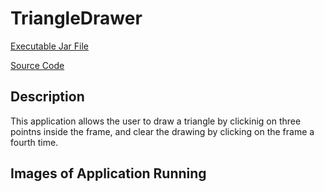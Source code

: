 # TriangleDrawer

[Executable Jar File](https://github.com/aaWang27/TriangleDrawer/raw/main/TriangleDrawer.jar)

[Source Code](https://github.com/aaWang27/TriangleDrawer/raw/main/TriangleDrawerCode.zip)

## Description

This application allows the user to draw a triangle by clickinig on three pointns inside the frame, and clear the drawing by clicking on the frame a fourth time.

## Images of Application Running

